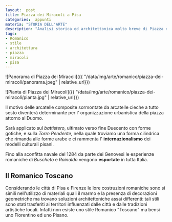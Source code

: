 ```yaml
---
layout:  post
title: Piazza dei Miracoli a Pisa
categories:  appunti
materia: "STORIA DELL'ARTE"
description: "Analisi storica ed architettonica molto breve di Piazza dei Miracoli."
tags:
- Romanico
- stile
- architettura
- piazza
- miracoli
- pisa
---
```


![Panorama di Piazza dei Miracoli]({{ "/data/img/arte/romanico/piazza-dei-miracoli/panorama.jpeg" | relative_url}})

![Pianta di Piazza dei Miracoli]({{ "/data/img/arte/romanico/piazza-dei-miracoli/pianta.jpg" | relative_url}})

Il motivo delle arcatelle composite sormontate da arcatelle cieche a tutto sesto diventerà determinante per l' organizzazione urbanistica della piazza attorno al Duomo.

Sarà applicato sul *battistero*, ultimato verso fine Duecento con forme gotiche, e sulla *Torre Pendente*, nella quale troviamo una forma cilindrica che rimanda alle forme arabe e ci rammenta l' **internazionalismo** dei modelli culturali pisani.

Fino alla sconfitta navale del 1284 da parte dei Genovesi le esperienze romaniche di *Buscheto* e *Rainaldo* vengono **esportate** in tutta Italia.

## Il Romanico Toscano

Considerando le città di Pisa e Firenze le lore costruzioni romaniche sono sì simili nell'utilizzo di materiali quali il marmo e la presenza di decorazioni geometriche ma trovano soluzioni architettoniche assai differenti: tali stili sono stati trasferiti ai territori influenzati dalle città e dalle tradizioni artistiche locali. Infatti non esiste uno stile Romanico "Toscano" ma bensì uno Fiorentino ed uno Pisano.